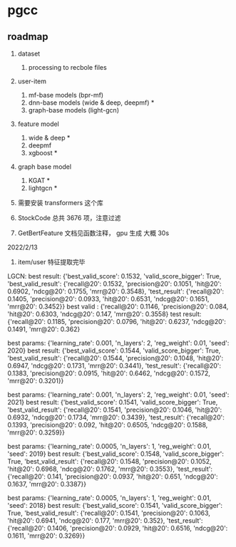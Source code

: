 # pgcc

## roadmap
1. dataset
   1. processing to recbole files
2. user-item 
   1. mf-base models (bpr-mf)
   2. dnn-base models (wide & deep, deepmf) *
   3. graph-base models (light-gcn)
3. feature model
   1. wide & deep *
   2. deepmf
   3. xgboost *
4. graph base model
   1. KGAT *
   2. lightgcn *


0. 需要安装 transformers 这个库
1. StockCode 总共 3676 项，注意过滤
2. GetBertFeature 文档见函数注释， gpu 生成 大概 30s

2022/2/13
1. item/user 特征提取完毕

LGCN:
best result: 
{'best_valid_score': 0.1532, 'valid_score_bigger': True, 
'best_valid_result': {'recall@20': 0.1532, 'precision@20': 0.1051, 'hit@20': 0.6902, 'ndcg@20': 0.1755, 'mrr@20': 0.3548},
'test_result': {'recall@20': 0.1405, 'precision@20': 0.0933, 'hit@20': 0.6531, 'ndcg@20': 0.1651, 'mrr@20': 0.3452}}
 best valid : {'recall@20': 0.1146, 'precision@20': 0.084, 'hit@20': 0.6303, 'ndcg@20': 0.147, 'mrr@20': 0.3558}
 test result: {'recall@20': 0.1185, 'precision@20': 0.0796, 'hit@20': 0.6237, 'ndcg@20': 0.1491, 'mrr@20': 0.362}

best params:  {'learning_rate': 0.001, 'n_layers': 2, 'reg_weight': 0.01, 'seed': 2020}
best result: 
{'best_valid_score': 0.1544, 'valid_score_bigger': True, 'best_valid_result': {'recall@20': 0.1544, 'precision@20': 0.1048, 'hit@20': 0.6947, 'ndcg@20': 0.1731, 'mrr@20': 0.3441}, 'test_result': {'recall@20': 0.1383, 'precision@20': 0.0915, 'hit@20': 0.6462, 'ndcg@20': 0.1572, 'mrr@20': 0.3201}} 

best params:  {'learning_rate': 0.001, 'n_layers': 2, 'reg_weight': 0.01, 'seed': 2021}
best result: 
{'best_valid_score': 0.1541, 'valid_score_bigger': True, 'best_valid_result': {'recall@20': 0.1541, 'precision@20': 0.1046, 'hit@20': 0.6932, 'ndcg@20': 0.1734, 'mrr@20': 0.3439}, 'test_result': {'recall@20': 0.1393, 'precision@20': 0.092, 'hit@20': 0.6505, 'ndcg@20': 0.1588, 'mrr@20': 0.3259}}

best params:  {'learning_rate': 0.0005, 'n_layers': 1, 'reg_weight': 0.01, 'seed': 2019}
best result: 
{'best_valid_score': 0.1548, 'valid_score_bigger': True, 'best_valid_result': {'recall@20': 0.1548, 'precision@20': 0.1052, 'hit@20': 0.6968, 'ndcg@20': 0.1762, 'mrr@20': 0.3553}, 'test_result': {'recall@20': 0.141, 'precision@20': 0.0937, 'hit@20': 0.651, 'ndcg@20': 0.1637, 'mrr@20': 0.3387}}

best params:  {'learning_rate': 0.0005, 'n_layers': 1, 'reg_weight': 0.01, 'seed': 2018}
best result: 
{'best_valid_score': 0.1541, 'valid_score_bigger': True, 'best_valid_result': {'recall@20': 0.1541, 'precision@20': 0.1063, 'hit@20': 0.6941, 'ndcg@20': 0.177, 'mrr@20': 0.352}, 'test_result': {'recall@20': 0.1406, 'precision@20': 0.0929, 'hit@20': 0.6516, 'ndcg@20': 0.1611, 'mrr@20': 0.3269}}
